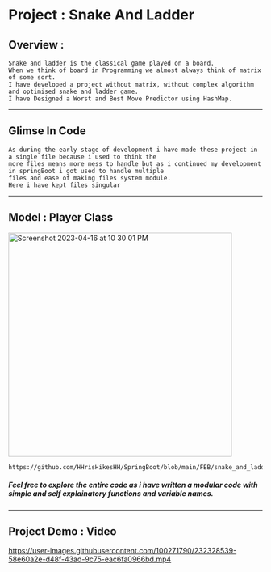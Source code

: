 # Project :  Snake And Ladder

## Overview : 
    Snake and ladder is the classical game played on a board.
    When we think of board in Programming we almost always think of matrix of some sort.
    I have developed a project without matrix, without complex algorithm and optimised snake and ladder game.
    I have Designed a Worst and Best Move Predictor using HashMap.
-----------------------------------------------------------------------------------------------------

## Glimse In Code
    
    As during the early stage of development i have made these project in a single file because i used to think the
    more files means more mess to handle but as i continued my development in springBoot i got used to handle multiple
    files and ease of making files system module.
    Here i have kept files singular
    
-----------------------------------------------------------------------------------------------------

## Model : Player Class

<img width="443" alt="Screenshot 2023-04-16 at 10 30 01 PM" src="https://user-images.githubusercontent.com/100271790/232328291-27189cf2-cc9d-4949-93b4-586f1324ab15.png">

    https://github.com/HHrisHikesHH/SpringBoot/blob/main/FEB/snake_and_ladder/Main.java


##### Feel free to explore the entire code as i have written a modular code with simple and self explainatory functions and variable names.

-----------------------------------------------------------------------------------------------------

## Project Demo : Video


https://user-images.githubusercontent.com/100271790/232328539-58e60a2e-d48f-43ad-9c75-eac6fa0966bd.mp4




